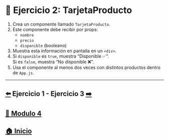 # 🎯 Ejercicio 2: TarjetaProducto

1. Crea un componente llamado `TarjetaProducto`.
2. Este componente debe recibir por props:
   - `nombre`
   - `precio`
   - `disponible` (booleano)
3. Muestra esta información en pantalla en un `<div>`.
4. Si `disponible` es `true`, muestra “Disponible ✅”.  
   Si es `false`, muestra “No disponible ❌”.
5. Usa el componente al menos dos veces con distintos productos dentro de `App.js`.

---

##  [⬅️](../Ejercicios/Ejercicio_1.md) Ejercicio 1 - Ejercicio 3 [➡️](../Ejericios/Ejercicio_3.md)

## [📄 Modulo 4](../Modulo_4.md) 

## [🏠 Inicio](../../README.md) 

